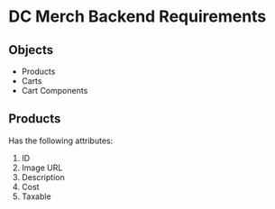# DC Merch Backend Requirements

## Objects
* Products
* Carts
* Cart Components

## Products

Has the following attributes:
1. ID
2. Image URL
1. Description
3. Cost
1. Taxable
